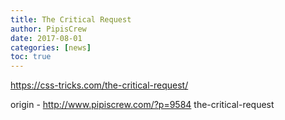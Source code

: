 ```yaml
---
title: The Critical Request
author: PipisCrew
date: 2017-08-01
categories: [news]
toc: true
---
```


https://css-tricks.com/the-critical-request/

origin - http://www.pipiscrew.com/?p=9584 the-critical-request
